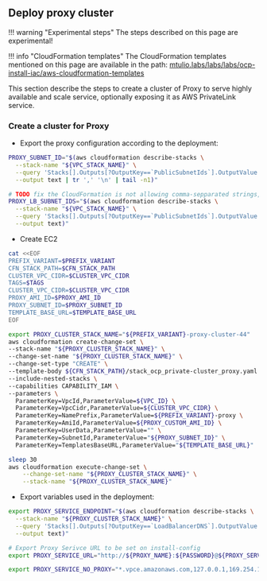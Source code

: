 ## Deploy proxy cluster

!!! warning "Experimental steps"
    The steps described on this page are experimental!

!!! info "CloudFormation templates"
    The CloudFormation templates mentioned on this page are available in the path:
    [mtulio.labs/labs/labs/ocp-install-iac/aws-cloudformation-templates](https://github.com/mtulio/mtulio.labs/tree/master/labs/ocp-install-iac/aws-cloudformation-templates)


This section describe the steps to create a cluster of Proxy to serve
highly available and scale service, optionally exposing it as AWS PrivateLink service.



### Create a cluster for Proxy

- Export the proxy configuration according to the deployment:

```sh
PROXY_SUBNET_ID="$(aws cloudformation describe-stacks \
  --stack-name "${VPC_STACK_NAME}" \
  --query 'Stacks[].Outputs[?OutputKey==`PublicSubnetIds`].OutputValue' \
  --output text | tr ',' '\n' | tail -n1)"

# TODO fix the CloudFormation is not allowing comma-sepparated strings, not List of strings as parameter.
PROXY_LB_SUBNET_IDS="$(aws cloudformation describe-stacks \
  --stack-name "${VPC_STACK_NAME}" \
  --query 'Stacks[].Outputs[?OutputKey==`PublicSubnetIds`].OutputValue' \
  --output text)"
```

- Create EC2

```sh
cat <<EOF
PREFIX_VARIANT=$PREFIX_VARIANT
CFN_STACK_PATH=$CFN_STACK_PATH
CLUSTER_VPC_CIDR=$CLUSTER_VPC_CIDR
TAGS=$TAGS
CLUSTER_VPC_CIDR=$CLUSTER_VPC_CIDR
PROXY_AMI_ID=$PROXY_AMI_ID
PROXY_SUBNET_ID=$PROXY_SUBNET_ID
TEMPLATE_BASE_URL=$TEMPLATE_BASE_URL
EOF

export PROXY_CLUSTER_STACK_NAME="${PREFIX_VARIANT}-proxy-cluster-44"
aws cloudformation create-change-set \
--stack-name "${PROXY_CLUSTER_STACK_NAME}" \
--change-set-name "${PROXY_CLUSTER_STACK_NAME}" \
--change-set-type "CREATE" \
--template-body ${CFN_STACK_PATH}/stack_ocp_private-cluster_proxy.yaml \
--include-nested-stacks \
--capabilities CAPABILITY_IAM \
--parameters \
  ParameterKey=VpcId,ParameterValue=${VPC_ID} \
  ParameterKey=VpcCidr,ParameterValue=${CLUSTER_VPC_CIDR} \
  ParameterKey=NamePrefix,ParameterValue=${PREFIX_VARIANT}-proxy \
  ParameterKey=AmiId,ParameterValue=${PROXY_CUSTOM_AMI_ID} \
  ParameterKey=UserData,ParameterValue="" \
  ParameterKey=SubnetId,ParameterValue="${PROXY_SUBNET_ID}" \
  ParameterKey=TemplatesBaseURL,ParameterValue="${TEMPLATE_BASE_URL}"

sleep 30
aws cloudformation execute-change-set \
    --change-set-name "${PROXY_CLUSTER_STACK_NAME}" \
    --stack-name "${PROXY_CLUSTER_STACK_NAME}"
```

- Export variables used in the deployment:

```sh
export PROXY_SERVICE_ENDPOINT="$(aws cloudformation describe-stacks \
  --stack-name "${PROXY_CLUSTER_STACK_NAME}" \
  --query 'Stacks[].Outputs[?OutputKey==`LoadBalancerDNS`].OutputValue' \
  --output text)"

# Export Proxy Serivce URL to be set on install-config
export PROXY_SERVICE_URL="http://${PROXY_NAME}:${PASSWORD}@${PROXY_SERVICE_ENDPOINT}:3128"

export PROXY_SERVICE_NO_PROXY="*.vpce.amazonaws.com,127.0.0.1,169.254.169.254,localhost"
```